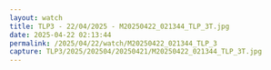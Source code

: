 ```yaml
---
layout: watch
title: TLP3 - 22/04/2025 - M20250422_021344_TLP_3T.jpg
date: 2025-04-22 02:13:44
permalink: /2025/04/22/watch/M20250422_021344_TLP_3
capture: TLP3/2025/202504/20250421/M20250422_021344_TLP_3T.jpg
---
```

